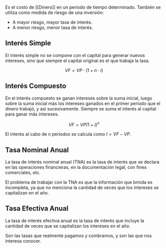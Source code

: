 Es el costo de [[Dinero]] en un período de tiempo determinado. También se utiliza como medida de riesgo de una inversión:

- A mayor riesgo, mayor tasa de interés.
- A menor riesgo, menor tasa de interés.

## Interés Simple

El interés simple no se compone con el capital para generar nuevos intereses, sino que siempre el capital original es el que trabaja la tasa.

$$
VF = VP \cdot (1 + n\cdot i)
$$

## Interés Compuesto

En el interés compuesto se ganan intereses sobre la suma inicial, luego sobre la suma inicial más los intereses ganados en el primer periodo que el dinero trabajó, y así sucesivamente. Siempre se suma el interés al capital para ganar más intereses.

$$
VF = VP \dot (1 + i)^n
$$

El interés al cabo de $n$ periodos se calcula como $I = VF - VP$.

## Tasa Nominal Anual

La tasa de interés nominal anual (TNA) es la tasa de interés que se declara en las operaciones financieras, en la documentación legal, con fines comerciales, etc.

El problema de trabajar con la TNA es que la información que brinda es incompleta, ya que no menciona la cantidad de veces que los intereses se capitalizan en el año.

## Tasa Efectiva Anual

La tasa de interés efectiva anual es la tasa de interés que incluye la cantidad de veces que se capitalizan los intereses en el año.

Son las tasas que realmente pagamos y combramos, y son las que nos interesa conocer.
